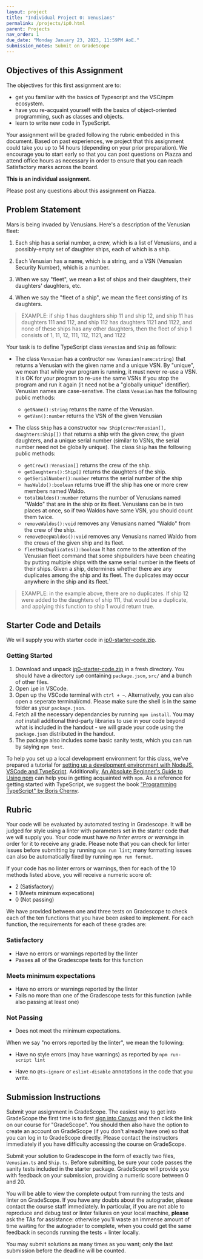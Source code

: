 ```yaml
---
layout: project
title: "Individual Project 0: Venusians"
permalink: /projects/ip0.html
parent: Projects
nav_order: 1
due_date: "Monday January 23, 2023, 11:59PM AoE."
submission_notes: Submit on GradeScope 
---
```


## Objectives of this Assignment

The objectives for this first assignment are to:
* get you familiar with the basics of Typescript and the VSC/npm
ecosystem.
* have you re-acquaint yourself with the basics of object-oriented
programming, such as classes and objects.
* learn to write new code in TypeScript.

Your assignment will be graded following the rubric embedded in this
document.  Based on past experiences, we project that this assignment
could take you up to 14 hours (depending on your prior preparation).
We encourage you to start early so that you can post questions on
Piazza and attend office
hours as necessary in order to ensure that you can reach Satisfactory
marks across the board.

**This is an individual assignment.** 

Please post any questions about this assignment on Piazza.

## Problem Statement

Mars is being invaded by Venusians.  Here's a description of the
Venusian fleet:

1. Each ship has a serial number, a crew, which is a list of
   Venusians, and a possibly-empty set of daughter ships, each of
   which is a ship. 

1. Each Venusian has a name, which is a string, and a VSN (Venusian
   Security Number), which is a number.

1. When we say "fleet", we mean a list of ships and their daughters,
   their daughters' daughters, etc.

1. When we say the "fleet of a ship", we mean the fleet
   consisting of its daughters.

>   EXAMPLE: if ship 1 has daughters ship 11 and ship 12, and ship 11 has
   daughters 111 and 112, and ship 112 has daughters 1121 and 1122,
   and none of these ships has any other daughters, then the fleet of
   ship 1 consists of 1, 11, 12, 111, 112, 1121, and 1122

Your task is to define TypeScript class `Venusian` and `Ship` as follows:

* The class `Venusian` has a contructor `new Venusian(name:string)` that returns a Venusian with
   the given name and a unique VSN. By "unique", we mean that while your program is running, it must never re-use a VSN. It is OK for your program to re-use the same VSNs if you stop the program and run it again (it need not be a "globally unique" identifier). Venusian names are case-senstive. The class `Venusian` has the following public methods:

   * `getName():string` returns the name of the Venusian. 
   * `getVsn():number` returns the VSN of the given Venusian

* The class `Ship` has a constructor `new Ship(crew:Venusian[], daughters:Ship[])` that returns a
   ship with the given crew, the given daughters, and a unique serial
   number (similar to VSNs, the serial number need not be globally unique).  The class `Ship` has the following public methods:

   * `getCrew():Venusian[]` returns the crew of the  ship.
   * `getDaughters():Ship[]` returns the daughters of the ship.
   * `getSerialNumber():number` returns the serial
number of the ship
   * `hasWaldo():boolean` returns true iff the ship has one or more crew
   members named Waldo. 
   * `totalWaldos():number` returns the number of Venusians
   named "Waldo" that are in the ship or its fleet.  Venusians can be in two places at once, so if two Waldos have same VSN, you should count them twice.
   * `removeWaldos():void` removes any Venusians named "Waldo" from the crew of the ship.
   * `removeDeepWaldos():void` removes any Venusians
named Waldo from the crews of the given ship and its fleet.
   * `fleetHasDuplicates():boolean` It has come to the attention
of the Venusian fleet command that some shipbuilders have been
cheating by putting multiple ships with the same serial number in the
fleets of their ships.  Given a ship, determines whether there are any
duplicates among the ship and its fleet.  The duplicates may occur
anywhere in the ship and its fleet.`  

> EXAMPLE: in the example above,
there are no duplicates.  If ship 12 were added to the daughters of
ship 111, that would be a duplicate, and applying this function to
ship 1 would return true.

## Starter Code and Details

We will supply you with starter code in [ip0-starter-code.zip]({{site.baseurl}}/projects/IP0/ip0-starter-code.zip).

### Getting Started

1. Download and unpack [ip0-starter-code.zip]({{site.baseurl}}/projects/IP0/ip0-starter-code.zip) in a fresh directory. You should have a directory `ip0` containing `package.json`, `src/` and a bunch of other files.
2. Open `ip0` in VSCode.
3. Open up the VSCode terminal with `ctrl + ~`. Alternatively, you can also open a seperate terminal/cmd. Please make sure the shell is in the same folder as your `package.json`.
4. Fetch all the necessary dependancies by running `npm install`. You may _not_ install additional third-party libraries to use in your code beyond what is included in the handout - we will grade your code using the `package.json` distributed in the handout.
5. The package also includes some basic sanity tests, which you can run by saying `npm test`.

To help you set up a local development environment for this class, we've prepared a tutorial for [setting up a development environment with NodeJS, VSCode and TypeScript](../../tutorials/week1-getting-started.html). Additionally, [An Absolute Beginner's Guide to Using npm](https://nodesource.com/blog/an-absolute-beginners-guide-to-using-npm/) can help you in getting acquainted with `npm`. As a reference for getting started with TypeScript, we suggest the book ["Programming TypeScript" by Boris Cherny](https://learning.oreilly.com/library/view/programming-typescript/9781492037644/).


## Rubric

Your code will be evaluated by automated testing in Gradescope.  It
will be judged for style using a linter with parameters set in the
starter code that we will supply you.
Your code must have *no linter errors or warnings* in order for it to receive any grade.
Please note that you can check for linter issues before submitting by running `npm run lint`; many formatting issues can also be automatically fixed by running `npm run format`.

If your code has no linter errors or warnings, then for each of the 10 methods listed above, you will receive a numeric
score of: 
* 2 (Satisfactory)
* 1 (Meets minimum expecations)
* 0 (Not passing)

We have provided between one and three tests on Gradescope to check each of the ten functions that you have been asked to implement.
For each function, the requirements for each of these grades are:
### Satisfactory
* Have no errors or warnings reported by the linter
* Passes all of the Gradescope tests for this function 

### Meets minimum expectations
* Have no errors or warnings reported by the linter
* Fails no more than one of the Gradescope tests for this function (while also passing at least one)

### Not Passing
* Does not meet the minimum expectations.

When we say "no errors reported by the linter", we mean the following:

* Have no style errors (may have warnings) as reported by `npm run-script lint`

* Have no `@ts-ignore` or `eslint-disable` annotations in the code
  that you write.


## Submission Instructions

Submit your assignment in GradeScope. The easiest way to get into
GradeScope the first time is to first [sign into
Canvas](https://njit.instructure.com/courses/26613) and then
click the link on our course for "GradeScope".  You should then also
have the option to create an account on GradeScope (if you don't
already have one) so that you can log in to GradeScope directly.
Please contact the instructors immediately if you have difficulty
accessing the course on GradeScope.

Submit your solution to Gradescope in the form of exactly two files, `Venusian.ts` and `Ship.ts`. Before submitting, be sure your code passes the sanity tests included in the starter package. 
GradeScope will provide you with feedback on your submission, providing a numeric score between 0 and 20.

You will be able to  view the complete output from running the tests and
linter on GradeScope. If you have any doubts about the autograder,
please contact the course staff immediately. In particular, if you are
not able to reproduce and debug test or linter failures on your local
machine, **please** ask the TAs for assistance: otherwise you'll waste
an immense amount of time waiting for the autograder to complete, when
you could get the same feedback in seconds running the tests + linter
locally.

You may submit solutions as many times as you want; only the last
submission before the deadline will be counted.